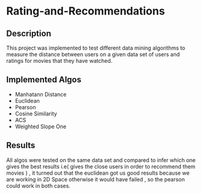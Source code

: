 # Rating-and-Recommendations

## Description
This project was implemented to test different data mining algorithms to measure the 
distance between users on a given data set of users and ratings for movies that they have watched.
## Implemented Algos
 * Manhatann Distance
 * Euclidean
 * Pearson
 * Cosine Similarity
 * ACS
 * Weighted Slope One
## Results
All algos were tested on the same data set and compared to infer which one gives the best results
i.e( gives the close users in order to recommend them movies ) , it turned out that the euclidean got
us good results because we are working in 2D Space otherwise it would have failed , so the pearson could work
in both cases.
